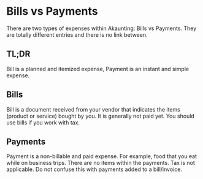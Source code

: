 Bills vs Payments
=================

There are two types of expenses within Akaunting: Bills vs Payments. They are totally different entries and there is no link between.

## TL;DR

Bill is a planned and itemized expense, Payment is an instant and simple expense.

## Bills

Bill is a document received from your vendor that indicates the items (product or service) bought by you. It is generally not paid yet. You should use bills if you work with tax.

## Payments

Payment is a non-billable and paid expense. For example, food that you eat while on business trips. There are no items within the payments. Tax is not applicable. Do not confuse this with payments added to a bill/invoice.